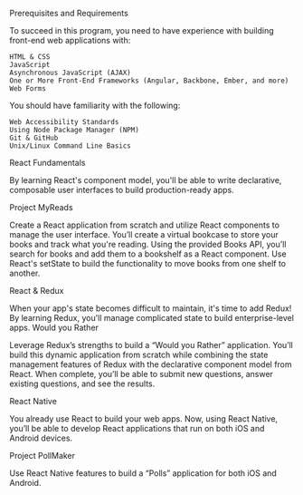 Prerequisites and Requirements

To succeed in this program, you need to have experience with building front-end web applications with:

    HTML & CSS
    JavaScript
    Asynchronous JavaScript (AJAX)
    One or More Front-End Frameworks (Angular, Backbone, Ember, and more)
    Web Forms

You should have familiarity with the following:

    Web Accessibility Standards
    Using Node Package Manager (NPM)
    Git & GitHub
    Unix/Linux Command Line Basics
    
    
    
 React Fundamentals

By learning React's component model, you'll be able to write declarative, composable user interfaces to build production-ready apps.


Project
MyReads

Create a React application from scratch and utilize React components to manage the user interface. You’ll create a virtual bookcase to store your books and track what you're reading. Using the provided Books API, you’ll search for books and add them to a bookshelf as a React component. Use React's setState to build the functionality to move books from one shelf to another.

React & Redux

When your app's state becomes difficult to maintain, it's time to add Redux! By learning Redux, you'll manage complicated state to build enterprise-level apps.
Would you Rather

Leverage Redux’s strengths to build a “Would you Rather” application. You’ll build this dynamic application from scratch while combining the state management features of Redux with the declarative component model from React. When complete, you’ll be able to submit new questions, answer existing questions, and see the results.

React Native

You already use React to build your web apps. Now, using React Native, you’ll be able to develop React applications that run on both iOS and Android devices.

Project
PollMaker

Use React Native features to build a “Polls” application for both iOS and Android.

